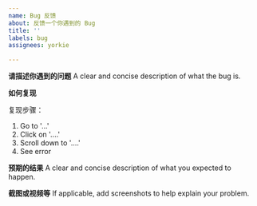 ```yaml
---
name: Bug 反馈
about: 反馈一个你遇到的 Bug
title: ''
labels: bug
assignees: yorkie

---
```


**请描述你遇到的问题**
A clear and concise description of what the bug is.

**如何复现**

复现步骤：
1. Go to '...'
2. Click on '....'
3. Scroll down to '....'
4. See error

**预期的结果**
A clear and concise description of what you expected to happen.

**截图或视频等**
If applicable, add screenshots to help explain your problem.
